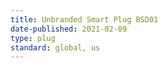 ```yaml
---
title: Unbranded Smart Plug BSD01
date-published: 2021-02-09
type: plug
standard: global, us
---
```

